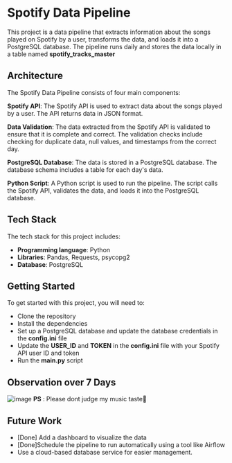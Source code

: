 # Spotify Data Pipeline

This project is a data pipeline that extracts information about the songs played on Spotify by a user, transforms the data, and loads it into a PostgreSQL database. The pipeline runs daily and stores the data locally in a table named **spotify_tracks_master**

## Architecture
The Spotify Data Pipeline consists of four main components:

**Spotify API**: The Spotify API is used to extract data about the songs played by a user. The API returns data in JSON format.

**Data Validation**: The data extracted from the Spotify API is validated to ensure that it is complete and correct. The validation checks include checking for duplicate data, null values, and timestamps from the correct day.

**PostgreSQL Database**: The data is stored in a PostgreSQL database. The database schema includes a table for each day's data.

**Python Script**: A Python script is used to run the pipeline. The script calls the Spotify API, validates the data, and loads it into the PostgreSQL database.

## Tech Stack
The tech stack for this project includes:
- **Programming language**: Python
- **Libraries**: Pandas, Requests, psycopg2
- **Database**: PostgreSQL

## Getting Started
To get started with this project, you will need to:

- Clone the repository
- Install the dependencies
- Set up a PostgreSQL database and update the database credentials in the **config.ini** file
- Update the **USER_ID** and **TOKEN** in the **config.ini** file with your Spotify API user ID and token
- Run the **main.py** script
## Observation over 7 Days
![image](https://user-images.githubusercontent.com/26038097/226666696-bb7e1b8f-a104-400d-8683-62c956fca975.png)
**PS** : Please dont judge my music taste🤣
## Future Work

- [Done] Add a dashboard to visualize the data
- [Done]Schedule the pipeline to run automatically using a tool like Airflow
- Use a cloud-based database service for easier management.
